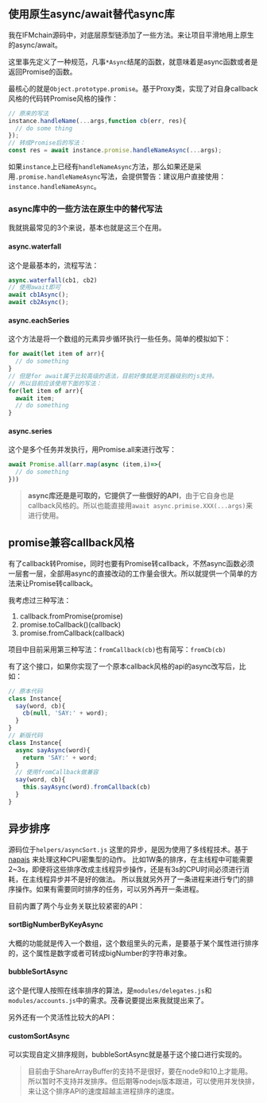 ## 使用原生async/await替代async库

我在IFMchain源码中，对底层原型链添加了一些方法。来让项目平滑地用上原生的async/await。

这里事先定义了一种规范，凡事`*Async`结尾的函数，就意味着是async函数或者是返回Promise的函数。

最核心的就是`Object.prototype.promise`。基于Proxy类，实现了对自身callback风格的代码转Promise风格的操作：

```js
// 原来的写法
instance.handleName(...args,function cb(err, res){
  // do some thing
});
// 转成Promise后的写法：
const res = await instance.promise.handleNameAsync(...args);
```

如果`instance`上已经有`handleNameAsync`方法，那么如果还是采用`.promise.handleNameAsync`写法，会提供警告：建议用户直接使用：`instance.handleNameAsync`。

### async库中的一些方法在原生中的替代写法
我就挑最常见的3个来说，基本也就是这三个在用。

#### async.waterfall
这个是最基本的，流程写法：
```js
async.waterfall(cb1, cb2)
// 使用await即可
await cb1Async();
await cb2Async();
```

#### async.eachSeries
这个方法是将一个数组的元素异步循环执行一些任务。简单的模拟如下：
```js
for await(let item of arr){
  // do something
}
// 但是for await属于比较高级的语法，目前好像就是浏览器级别的js支持。
// 所以目前应该使用下面的写法：
for(let item of arr){
  await item;
  // do something
}
```

#### async.series
这个是多个任务并发执行，用Promise.all来进行改写：
```js
await Promise.all(arr.map(async (item,i)=>{
  // do something
}))
```

> **async库还是是可取的，它提供了一些很好的API**，由于它自身也是callback风格的。所以也能直接用`await async.primise.XXX(...args)`来进行使用。

## promise兼容callback风格

有了callback转Promise，同时也要有Promise转callback，不然async函数必须一层套一层，全部用async的直接改动的工作量会很大。所以就提供一个简单的方法来让Promise转callback。

我考虑过三种写法：
1. callback.fromPromise(promise)
1. promise.toCallback()(callback)
1. promise.fromCallback(callback)

项目中目前采用第三种写法：`fromCallback(cb)`也有简写：`fromCb(cb)`

有了这个接口，如果你实现了一个原本callback风格的api的async改写后，比如：
```js
// 原本代码
class Instance{
  say(word, cb){
    cb(null, 'SAY:' + word);
  }
}
// 新版代码
class Instance{
  async sayAsync(word){
    return 'SAY:' + word;
  }
  // 使用fromCallback做兼容
  say(word, cb){
    this.sayAsync(word).fromCallback(cb)
  }
}
```

## 异步排序

源码位于`helpers/asyncSort.js`
这里的异步，是因为使用了多线程技术。基于[napajs](https://github.com/Microsoft/napajs)
来处理这种CPU密集型的动作。
比如1W条的排序，在主线程中可能需要2~3s，即便将这些排序改成主线程异步操作，还是有3s的CPU时间必须进行消耗，在主线程异步并不是好的做法。
所以我就另外开了一条进程来进行专门的排序操作。如果有需要同时排序的任务，可以另外再开一条进程。

目前内置了两个与业务关联比较紧密的API：

#### sortBigNumberByKeyAsync
大概的功能就是传入一个数组，这个数组里头的元素，是要基于某个属性进行排序的，这个属性是数字或者可转成bigNumber的字符串对象。

#### bubbleSortAsync
这个是代理人按照在线率排序的算法，是`modules/delegates.js`和`modules/accounts.js`中的需求。茂春说要提出来我就提出来了。

另外还有一个灵活性比较大的API：
#### customSortAsync
可以实现自定义排序规则，bubbleSortAsync就是基于这个接口进行实现的。

> 目前由于ShareArrayBuffer的支持不是很好，要在node9和10上才能用。所以暂时不支持并发排序。但后期等nodejs版本跟进，可以使用并发快排，来让这个排序API的速度超越主进程排序的速度。
